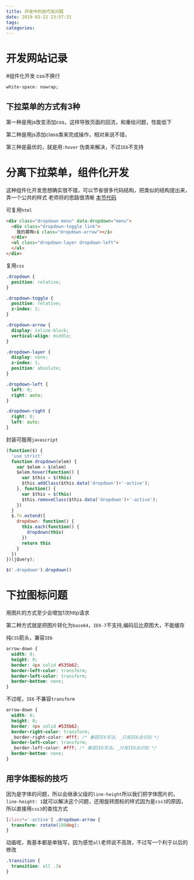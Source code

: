```yaml
---
title: 开发中的技巧及问题
date: 2019-03-22 23:57:31
tags:
categories:
---
```


# 开发网站记录
<!-- more -->

#组件化开发
css不换行
```css
white-space: nowrap;
```
## 下拉菜单的方式有3种
第一种是用js改变添加css，这样导致页面的回流，和重绘问题，性能低下

第二种是用js添加class类来完成操作，相对来说不错，

第三种是最优的，就是用`:hover` 伪类来解决，不过`IE6`不支持

# 分离下拉菜单，组件化开发
这种组件化开发思想确实很不错，可以节省很多代码结构，把类似的结构提出来，弄一个公共的样式
老师将的思路很清晰
[本节代码](https://github.com/DemoorBug/lx/blob/master/组件化开发/站点导航/dropdown.html)

可复用`html`
```html
<div class="dropdown menu" data-dropdown="menu">
  <div class="dropdown-toggle link">
    我的慕陶<i class="dropdown-arrow"></i>
  </div>
  <ul class="dropdown-layer dropdown-left">
  </ul>
</div>
```
复用`css`
```css
.dropdown {
  position: relative;
}

.dropdown-toggle {
  position: relative;
  z-index: 2;
}

.dropdown-arrow {
  display: inline-block;
  vertical-align: middle;
}

.dropdown-layer {
  display: none;
  z-index: 1;
  position: absolute;
}

.dropdown-left {
  left: 0;
  right: auto;
}

.dropdown-right {
  right: 0;
  left: auto;
}
```
封装可服用`javascript`
```js
(function($) {
  'use strict'
  function dropdown(elem) {
    var $elem = $(elem)
    $elem.hover(function() {
      var $this = $(this)
      $this.addClass($this.data('dropdown')+'-active');
    }, function() {
      var $this = $(this)
      $this.removeClass($this.data('dropdown')+'-active');
    })
  }
  $.fn.extend({
    dropdown: function() {
      this.each(function() {
        dropdown(this)
      })
      return this
    }
  })
})(jQuery);

$('.dropdown').dropdown()
```

# 下拉图标问题
用图片的方式至少会增加1次http请求

第二种方式就是把图片转化为`base64`，`IE6-7`不支持,编码后比原图大，不能缓存

纯`CSS`箭头，兼容`IE6`
```CSS
arrow-down {
  width: 0;
  height: 0;
  border: 4px solid #535b62;
  border-left-color: transform;
  border-left-color: transform;
  border-bottom: none;
}
```
不过呢，`IE6` 不兼容`transform`
```css
arrow-down {
  width: 0;
  height: 0;
  border: 4px solid #535b62;
  border-right-color: transform;
  _border-right-color: #fff; /* 兼容IE6写法。_只有IE6会识别 */
  border-left-color: transform;
  _border-left-color: #fff; /* 兼容IE6写法。_只有IE6会识别 */
  border-bottom: none;
}
```

## 用字体图标的技巧
因为是字体的问题，所以会继承父级的`line-height`所以我们把字体图片的，`line-height: 1`就可以解决这个问题，还用旋转图标的样式因为是`css3`的原因，所以直接用`css3`的查找方式

```css
[class*='-active'] .dropdown-arrow {
  transform: rotate(180deg);
}
```
动画呢，我基本都是单独写，因为感觉`all`老师说不高效，不过写一个利于以后的修改
```css
.transition {
  transition: all .3s
}
```
